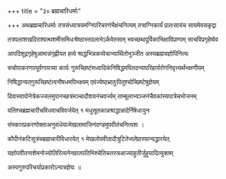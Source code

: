 +++
title = "३० ब्रह्मचारिधर्माः"

+++
अथब्रह्मचारिधर्माः तत्रसंध्यात्रयमग्निपरिचरणंभैक्षंचनित्यम् तत्राग्निकार्यं प्रातःसायंच सायमेवसकृद्वा

तत्रपलाशखदिराश्वत्थशमीसमिधःश्रेष्ठास्तदलाभेऽर्कवेतसाम् भवच्छब्दपूर्विकाभिक्षाविप्राणाम् साचविप्रगृहेष्वेव

आपदिशूद्रगृहेषुआमान्नंगृह्णीयत हव्ये श्राद्धभिन्नकव्येचाभ्यार्थितोभुञ्जीत अस्यब्रह्मयज्ञोपिनित्यः

सचोपाकरणात्पूर्वगायत्र्या कार्यः गुरूच्छिष्टंमध्वादिकंनिषिद्धमपितदन्यापरिहार्यरोगनिवृत्त्यर्थंभक्षणीयम्

निषिद्धान्यत्‌गुरूच्छिष्टंत्वनौषधमपिभक्ष्यम् एवंज्येष्ठभ्रातुःपितुश्चोच्छिष्टेषुज्ञेयम्

दिवास्वापोनेत्रेकज्जलमुपानच्छत्रंमञ्चादौशयनंचवर्ज्यम् ताम्बूलाभ्यञ्जनंचैवकांस्यपात्रेचभोजनम्

यतिश्चब्रह्मचारीचविधवाचविवर्जयेत् १ मधुसूतकान्नश्राद्धान्नादेर्निषेधाःपुनः

संस्कारप्रकरणोक्ताअनुसंधेयाःमेखलामाजिनंदण्डमुपवीतंचनित्यशः ।

कौपीनंकटिसूत्रंचब्रह्मचारीविधारयेत् १ मेखलोपवीतादौत्रुटितेजलेप्रास्यान्यद्धारयेत्

यज्ञोपवीतनाशेमनोज्योतिरित्यनेनव्रातपतिभिश्चेतिचतस्त्रआज्याहुतीर्जुहुयादित्युक्तम्

अस्यगुरुपरिचर्याप्रकारोऽन्यत्रज्ञेयः ॥
